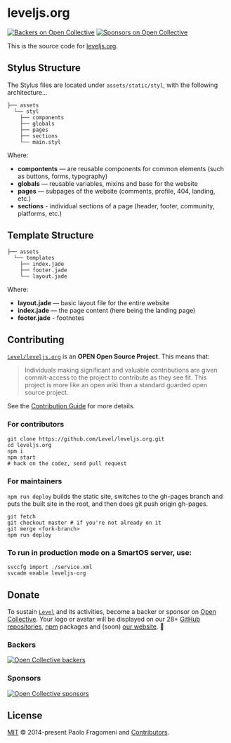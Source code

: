 # leveljs.org

[![Backers on Open Collective](https://opencollective.com/level/backers/badge.svg?color=orange)](#backers)
[![Sponsors on Open Collective](https://opencollective.com/level/sponsors/badge.svg?color=orange)](#sponsors)

This is the source code for [leveljs.org](http://leveljs.org).

## Stylus Structure

The Stylus files are located under `assets/static/styl`, with the following architecture...

```
├── assets
  └── styl
    ├── components
    ├── globals
    ├── pages
    ├── sections
    └── main.styl
```

Where:

- **compontents** — are reusable components for common elements (such as buttons, forms, typography)
- **globals** — reusable variables, mixins and base for the website
- **pages** — subpages of the website (comments, profile, 404, landing, etc.)
- **sections** - individual sections of a page (header, footer, community, platforms, etc.)

## Template Structure

```
├── assets
  └── templates
    ├── index.jade
    ├── footer.jade
    └── layout.jade
```

Where:

- **layout.jade** — basic layout file for the entire website
- **index.jade** — the page content (here being the landing page)
- **footer.jade** - footnotes

## Contributing

[`Level/leveljs.org`](https://github.com/Level/leveljs.org) is an **OPEN Open Source Project**. This means that:

> Individuals making significant and valuable contributions are given commit-access to the project to contribute as they see fit. This project is more like an open wiki than a standard guarded open source project.

See the [Contribution Guide](https://github.com/Level/community/blob/master/CONTRIBUTING.md) for more details.

### For contributors

```
git clone https://github.com/Level/leveljs.org.git
cd leveljs.org
npm i
npm start
# hack on the codez, send pull request
```

### For maintainers

`npm run deploy` builds the static site, switches to the gh-pages branch and 
puts the built site in the root, and then does git push origin gh-pages.

```
git fetch
git checkout master # if you're not already on it
git merge <fork-branch>
npm run deploy
```

### To run in production mode on a SmartOS server, use:

```
svccfg import ./service.xml
svcadm enable leveljs-org
```

## Donate

To sustain [`Level`](https://github.com/Level) and its activities, become a backer or sponsor on [Open Collective](https://opencollective.com/level). Your logo or avatar will be displayed on our 28+ [GitHub repositories](https://github.com/Level), [npm](https://www.npmjs.com/) packages and (soon) [our website](http://leveljs.org). 💖

### Backers

[![Open Collective backers](https://opencollective.com/level/backers.svg?width=890)](https://opencollective.com/level)

### Sponsors

[![Open Collective sponsors](https://opencollective.com/level/sponsors.svg?width=890)](https://opencollective.com/level)

## License

[MIT](LICENSE.md) © 2014-present Paolo Fragomeni and [Contributors](CONTRIBUTORS.md).
